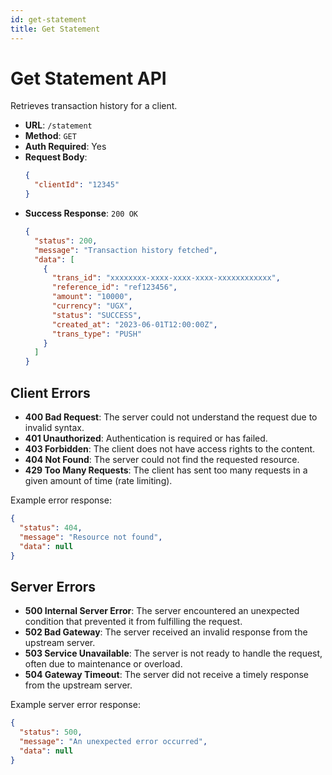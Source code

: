 ```yaml
---
id: get-statement
title: Get Statement
---
```


# Get Statement API

Retrieves transaction history for a client.

- **URL**: `/statement`
- **Method**: `GET`
- **Auth Required**: Yes
- **Request Body**:
  ```json
  {
    "clientId": "12345"
  }
  ```
- **Success Response**: `200 OK`
  ```json
  {
    "status": 200,
    "message": "Transaction history fetched",
    "data": [
      {
        "trans_id": "xxxxxxxx-xxxx-xxxx-xxxx-xxxxxxxxxxxx",
        "reference_id": "ref123456",
        "amount": "10000",
        "currency": "UGX",
        "status": "SUCCESS",
        "created_at": "2023-06-01T12:00:00Z",
        "trans_type": "PUSH"
      }
    ]
  }
  ```


## Client Errors

- **400 Bad Request**: The server could not understand the request due to invalid syntax.
- **401 Unauthorized**: Authentication is required or has failed.
- **403 Forbidden**: The client does not have access rights to the content.
- **404 Not Found**: The server could not find the requested resource.
- **429 Too Many Requests**: The client has sent too many requests in a given amount of time (rate limiting).

Example error response:

```json
{
  "status": 404,
  "message": "Resource not found",
  "data": null
}
```

## Server Errors

- **500 Internal Server Error**: The server encountered an unexpected condition that prevented it from fulfilling the request.
- **502 Bad Gateway**: The server received an invalid response from the upstream server.
- **503 Service Unavailable**: The server is not ready to handle the request, often due to maintenance or overload.
- **504 Gateway Timeout**: The server did not receive a timely response from the upstream server.

Example server error response:

```json
{
  "status": 500,
  "message": "An unexpected error occurred",
  "data": null
}
```